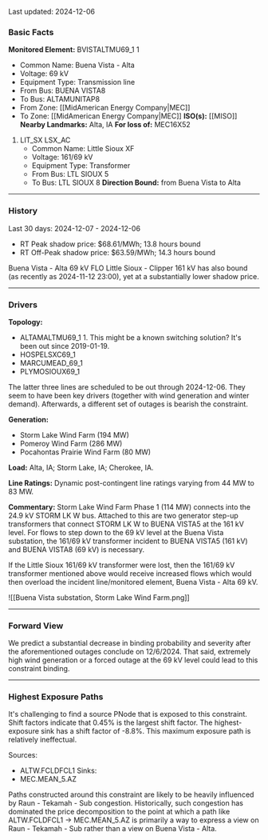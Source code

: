 Last updated: 2024-12-06
### Basic Facts
**Monitored Element:** BVISTALTMU69_1 1
- Common Name: Buena Vista - Alta
- Voltage: 69 kV
- Equipment Type: Transmission line
- From Bus: BUENA VISTA8
- To Bus: ALTAMUNITAP8
- From Zone: [[MidAmerican Energy Company|MEC]]
- To Zone: [[MidAmerican Energy Company|MEC]]
**ISO(s):** [[MISO]]
**Nearby Landmarks:** Alta, IA
**For loss of:** MEC16X52
1. LIT_SX LSX_AC
    - Common Name: Little Sioux XF
    - Voltage: 161/69 kV
	- Equipment Type: Transformer
    - From Bus: LTL SIOUX 5
    - To Bus: LTL SIOUX 8
**Direction Bound:** from Buena Vista to Alta
---
### History
Last 30 days: 2024-12-07 - 2024-12-06
- RT Peak shadow price: $68.61/MWh; 13.8 hours bound
- RT Off-Peak shadow price: $63.59/MWh; 14.3 hours bound

Buena Vista - Alta 69 kV FLO Little Sioux - Clipper 161 kV has also bound (as recently as 2024-11-12 23:00), yet at a substantially lower shadow price.

---
### Drivers
**Topology:**
- ALTAMALTMU69_1 1. This might be a known switching solution? It's been out since 2019-01-19.
- HOSPELSXC69_1
- MARCUMEAD_69_1
- PLYMOSIOUX69_1

The latter three lines are scheduled to be out through 2024-12-06. They seem to have been key drivers (together with wind generation and winter demand). Afterwards, a different set of outages is bearish the constraint.

**Generation:**
- Storm Lake Wind Farm (194 MW)
- Pomeroy Wind Farm (286 MW)
- Pocahontas Prairie Wind Farm (80 MW)

**Load:**
Alta, IA; Storm Lake, IA; Cherokee, IA.

**Line Ratings:**
Dynamic post-contingent line ratings varying from 44 MW to 83 MW.

**Commentary:**
Storm Lake Wind Farm Phase 1 (114 MW) connects into the 24.9 kV STORM LK W bus. Attached to this are two generator step-up transformers that connect STORM LK W to BUENA VISTA5 at the 161 kV level. For flows to step down to the 69 kV level at the Buena Vista substation, the 161/69 kV transformer incident to BUENA VISTA5 (161 kV) and BUENA VISTA8 (69 kV) is necessary.

If the Little Sioux 161/69 kV transformer were lost, then the 161/69 kV transformer mentioned above would receive increased flows which would then overload the incident line/monitored element, Buena Vista - Alta 69 kV.

![[Buena Vista substation, Storm Lake Wind Farm.png]]

---
### Forward View
We predict a substantial decrease in binding probability and severity after the aforementioned outages conclude on 12/6/2024. That said, extremely high wind generation or a forced outage at the 69 kV level could lead to this constraint binding.

---
### Highest Exposure Paths
It's challenging to find a source PNode that is exposed to this constraint. Shift factors indicate that 0.45% is the largest shift factor. The highest-exposure sink has a shift factor of -8.8%. This maximum exposure path is relatively ineffectual.

Sources:
- ALTW.FCLDFCL1
Sinks:
- MEC.MEAN_5.AZ

Paths constructed around this constraint are likely to be heavily influenced by Raun - Tekamah - Sub congestion. Historically, such congestion has dominated the price decomposition to the point at which a path like ALTW.FCLDFCL1 -> MEC.MEAN_5.AZ is primarily a way to express a view on Raun - Tekamah - Sub rather than a view on Buena Vista - Alta.